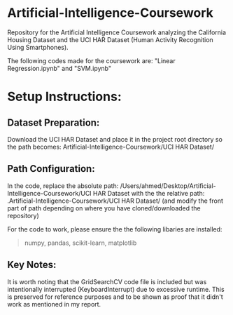 # Artificial-Intelligence-Coursework
Repository for the Artificial Intelligence Coursework analyzing the California Housing Dataset and the UCI HAR Dataset (Human Activity Recognition Using Smartphones).

The following codes made for the coursework are: "Linear Regression.ipynb" and "SVM.ipynb"
# Setup Instructions:
## Dataset Preparation:
Download the UCI HAR Dataset and place it in the project root directory so the path becomes:
Artificial-Intelligence-Coursework/UCI HAR Dataset/

## Path Configuration:
In the code, replace the absolute path:
/Users/ahmed/Desktop/Artificial-Intelligence-Coursework/UCI HAR Dataset
with the the relative path:
.Artificial-Intelligence-Coursework/UCI HAR Dataset/
(and modify the front part of path depending on where you have cloned/downloaded the repository)

For the code to work, please ensure the the following libaries are installed:
>numpy,
>pandas,
>scikit-learn,
>matplotlib

## Key Notes:

It is worth noting that the GridSearchCV code file is included but was intentionally interrupted (KeyboardInterrupt) due to excessive runtime. This is preserved for reference purposes and to be shown as proof that it didn't work as mentioned in my report.
#